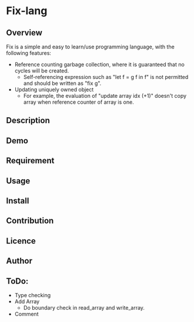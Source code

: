 Fix-lang
====

## Overview

Fix is a simple and easy to learn/use programming language, with the following features:
- Reference counting garbage collection, where it is guaranteed that no cycles will be created.
    - Self-referencing expression such as "let f = g f in f" is not permitted and should be written as "fix g".
- Updating uniquely owned object
    - For example, the evaluation of "update array idx (+1)" doesn't copy array when reference counter of array is one.

## Description

## Demo

## Requirement

## Usage

## Install

## Contribution

## Licence

## Author

## ToDo:

* Type checking
* Add Array
    * Do boundary check in read_array and write_array.
* Comment